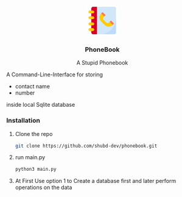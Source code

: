 <!--
*** Thanks for checking out the Best-README-Template. If you have a suggestion
*** that would make this better, please fork the repo and create a pull request
*** or simply open an issue with the tag "enhancement".
*** Thanks again! Now go create something AMAZING! :D
***
***
***
*** To avoid retyping too much info. Do a search and replace for the following:
*** github_username, repo_name, twitter_handle, email, project_title, project_description
-->



<!-- PROJECT SHIELDS -->
<!--
*** I'm using markdown "reference style" links for readability.
*** Reference links are enclosed in brackets [ ] instead of parentheses ( ).
*** See the bottom of this document for the declaration of the reference variables
*** for contributors-url, forks-url, etc. This is an optional, concise syntax you may use.
*** https://www.markdownguide.org/basic-syntax/#reference-style-links
-->




<!-- PROJECT LOGO -->
<br />
<p align="center">
  <a href="https://github.com/github_username/repo_name">
    <img src="./logo.png" alt="Logo" width="80" height="80">
  </a>

  <h3 align="center">PhoneBook</h3>

  <p align="center">
    </h3>A Stupid Phonebook</h3>
    <br />   
  </p>
</p>






A Command-Line-Interface for storing 
<ul>
<li>contact name</li> 
<li>number </li>
</ul>
inside local Sqlite database 



### Installation

1. Clone the repo
   ```sh
   git clone https://github.com/shubd-dev/phonebook.git
   ```
2. run main.py
   ```sh
   python3 main.py
   ```
3. At First Use option 1 to Create a database first and later perform operations on the data




